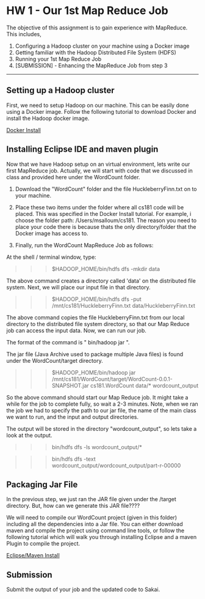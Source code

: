 # HW 1 - Our 1st Map Reduce Job

The objective of this assignment is to gain experience with MapReduce. This includes,

1. Configuring a Hadoop cluster on your machine using a Docker image
2. Getting familiar with the Hadoop Distributed File System (HDFS) 
3. Running your 1st Map Reduce Job
4. [SUBMISSION] - Enhancing the MapReduce Job from step 3

-----------

##  Setting up a Hadoop cluster

First, we need to setup Hadoop on our machine. This can be easily done using a Docker image. Follow the following tutorial to download Docker and install the Hadoop docker image. 

[Docker Install](https://github.com/msalloum/cs181/HW1/Docker_Hadoop_Setup.pdf)

## Installing Eclipse IDE and maven plugin

Now that we have Hadoop setup on an virtual environment, lets write our first MapReduce job. Actually, we will start with code that we discussed in class and provided here under the WordCount folder.

1.  Download the "WordCount" folder  and the file HuckleberryFinn.txt on to your machine. 

2.  Place these two items under the folder where all cs181 code will be placed. This was specified in the Docker Install tutorial. For example, i choose the folder path: /Users/msalloum/cs181. The reason you need to place your code there is because thats the only directory/folder that the Docker image has access to. 

3.  Finally, run the WordCount MapReduce Job as follows:

At the shell / terminal window, type: 

>>>	$HADOOP_HOME/bin/hdfs dfs -mkdir data

The above command creates a directory called 'data' on the distributed file system. Next, we will place our input file in that directory. 

>>>	$HADOOP_HOME/bin/hdfs dfs -put /mnt/cs181/HuckleberryFinn.txt data/HuckleberryFinn.txt

The above command copies the file HuckleberryFinn.txt from our local directory to the distributed file system directory, so that our Map Reduce job can access the input data. Now, we can run our job. 

The format of the command is " bin/hadoop   jar   <jarFileName>   <className>   <inputFilePath >  <outputFilePath>".

The jar file (Java Archive used to package multiple Java files) is found under the WordCount/target directory. 

>>>	$HADOOP_HOME/bin/hadoop jar /mnt/cs181/WordCount/target/WordCount-0.0.1-SNAPSHOT.jar  cs181.WordCount data/* wordcount_output

So the above command should start our Map Reduce job. It might take a while for the job to complete fully, so wait a 2-3 minutes. Note, when we ran the job we had to specify the path to our jar file,  the name of the main class we want to run, and the  input and output directories. 

The output will be stored in the directory "wordcount_output", so lets take a look at the output. 

>>> bin/hdfs dfs -ls wordcount_output/*

>>> bin/hdfs dfs -text wordcount_output/wordcount_output/part-r-00000


##  Packaging Jar File

In the previous step,  we just ran the JAR file given under the /target directory. But, how can we generate this JAR file????

We will need to compile our WordCount project (given in this folder) including all the dependencies into a Jar file. You can either download maven and compile the project using command line tools, or follow the following tutorial which will walk you through installing Eclipse and a maven Plugin to compile the project. 

[Eclipse/Maven Install](https://github.com/msalloum/cs181/HW1/Eclipse_Maven_Setup.pdf)

## Submission 

Submit the output of your job  and the updated code to Sakai. 